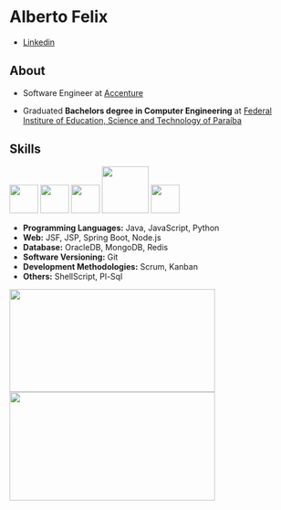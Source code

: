 # Alberto Felix

* [Linkedin](https://www.linkedin.com/in/alberto-da-silva-felix-a5643896/)

## About

* Software Engineer at [Accenture](https://www.accenture.com/br-pt)

* Graduated **Bachelors degree in Computer Engineering** at [Federal Institure of Education, Science and Technology of Paraíba](https://www.ifpb.edu.br/en)

## Skills

<div  width="100%">

  <img src="https://cdn.jsdelivr.net/gh/devicons/devicon/icons/java/java-original.svg"  width="50"/>         
  <img src="https://cdn.jsdelivr.net/gh/devicons/devicon/icons/javascript/javascript-original.svg"  width="50"/>
  <img src="https://p7.hiclipart.com/preview/306/37/167/node-js-javascript-web-application-express-js-computer-software-others.jpg" width="50"/>
  <img src="https://image.pngaaa.com/585/4879585-middle.png" width="82"/>
  <img src="https://cdn.jsdelivr.net/gh/devicons/devicon/icons/python/python-original.svg" width="50" />          
              
</div>

* **Programming Languages:** Java, JavaScript, Python
* **Web:** JSF, JSP, Spring Boot, Node.js
* **Database:** OracleDB, MongoDB, Redis
* **Software Versioning:** Git
* **Development Methodologies:** Scrum, Kanban
* **Others:** ShellScript, Pl-Sql

<div >
  <a href="https://github.com/AlbertoFelix">
  <img height="180em" width="360em" src="https://github-readme-stats.vercel.app/api?username=AlbertoFelix&show_icons=true&theme=algolia&border_radius=1.7em" />
    
  <img height="190em" width="360em" src="https://github-readme-stats.vercel.app/api/top-langs/?username=AlbertoFelix&layout=compact&theme=algolia&border_radius=1em" />
</div> 

 
